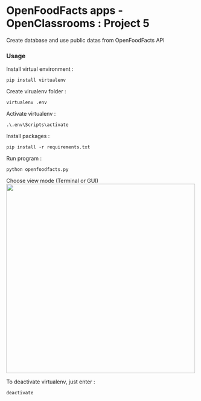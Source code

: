 # OpenFoodFacts apps - OpenClassrooms : Project 5
Create database and use public datas from OpenFoodFacts API

### Usage
Install virtual environment : 

```pip install virtualenv```

Create virualenv folder : 

```virtualenv .env```

Activate virtualenv : 

```.\.env\Scripts\activate```

Install packages : 

```pip install -r requirements.txt```

Run program : 

```python openfoodfacts.py```

Choose view mode (Terminal or GUI)
<img width=500px src="https://github.com/Ayckinn/OpenClassrooms/blob/master/PROJET_05/screenshots/main_view.png" />

To deactivate virtualenv, just enter : 

```deactivate```